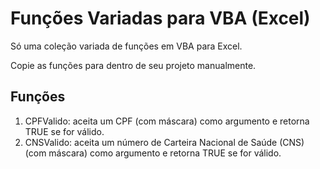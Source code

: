 # Funções Variadas para VBA (Excel)
Só uma coleção variada de funções em VBA para Excel.

Copie as funções para dentro de seu projeto manualmente.

## Funções
1. CPFValido: aceita um CPF (com máscara) como argumento e retorna TRUE se for válido.
2. CNSValido: aceita um número de Carteira Nacional de Saúde (CNS) (com máscara) como argumento e retorna TRUE se for válido.